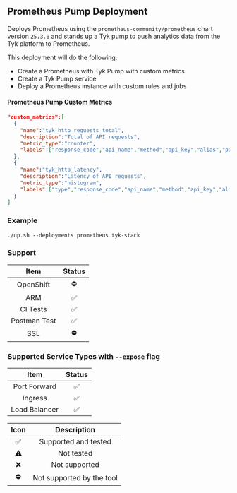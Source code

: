 ## Prometheus Pump Deployment
Deploys Prometheus using the `prometheus-community/prometheus` chart version `25.3.0`
and stands up a Tyk pump to push analytics data from the Tyk platform to
Prometheus.

This deployment will do the following:
- Create a Prometheus with Tyk Pump with custom metrics
- Create a Tyk Pump service
- Deploy a Prometheus instance with custom rules and jobs

#### Prometheus Pump Custom Metrics
```json
"custom_metrics":[
  {
    "name":"tyk_http_requests_total",
    "description":"Total of API requests",
    "metric_type":"counter",
    "labels":["response_code","api_name","method","api_key","alias","path"]
  },
  {
    "name":"tyk_http_latency",
    "description":"Latency of API requests",
    "metric_type":"histogram",
    "labels":["type","response_code","api_name","method","api_key","alias","path"]
  }
]
```

### Example
```
./up.sh --deployments prometheus tyk-stack
```

### Support
|     Item     |       Status       |
|:------------:|:------------------:|
|  OpenShift   |     :no_entry:     |
|     ARM      | :white_check_mark: |
|   CI Tests   | :white_check_mark: |
| Postman Test | :white_check_mark: |
|     SSL      |     :no_entry:     |

### Supported Service Types with `--expose` flag
|     Item      |       Status       |
|:-------------:|:------------------:|
| Port Forward  | :white_check_mark: |
|    Ingress    | :white_check_mark: |
| Load Balancer | :white_check_mark: |

|        Icon        |        Description        |
|:------------------:|:-------------------------:|
| :white_check_mark: |   Supported and tested    |
|     :warning:      |        Not tested         |
|        :x:         |       Not supported       |
|     :no_entry:     | Not supported by the tool |
